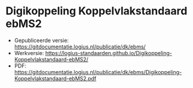 # Digikoppeling Koppelvlakstandaard ebMS2

- Gepubliceerde versie: https://gitdocumentatie.logius.nl/publicatie/dk/ebms/
- Werkversie: https://logius-standaarden.github.io/Digikoppeling-Koppelvlakstandaard-ebMS2/
- PDF: https://gitdocumentatie.logius.nl/publicatie/dk/ebms/Digikoppeling-Koppelvlakstandaard-ebMS2.pdf
